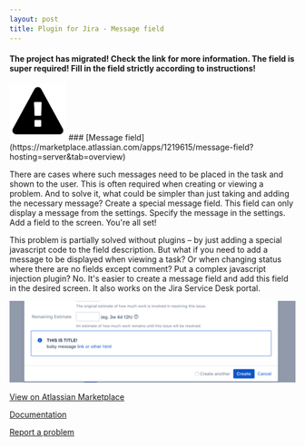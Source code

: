 ```yaml
---
layout: post
title: Plugin for Jira - Message field
---
```

#### The project has migrated! Check the link for more information. The field is super required! Fill in the field strictly according to instructions!

<img src="/images/message-field/messge-144px.png" alt="Message field icon" width="100"/>
### [Message field](https://marketplace.atlassian.com/apps/1219615/message-field?hosting=server&tab=overview)

 

There are cases where such messages need to be placed in the task and shown to the user. This is often required when creating or viewing a problem. And to solve it, what could be simpler than just taking and adding the necessary message? Create a special message field. This field can only display a message from the settings.
Specify the message in the settings. Add a field to the screen. You're all set! 

This problem is partially solved without plugins – by just adding a special javascript code to the field description. But what if you need to add a message to be displayed when viewing a task? Or when changing status where there are no fields except comment? Put a complex javascript injection plugin? No. It's easier to create a message field and add this field in the desired screen. It also works on the Jira Service Desk portal.

![Message field example](/images/message-field/message-field-example.png)

[View on Atlassian Marketplace](https://marketplace.atlassian.com/apps/1219615/message-field?hosting=server&tab=overview)

[Documentation](https://bitbucket.org/jibrok/message-field/wiki/Home)

[Report a problem](https://bitbucket.org/jibrok/message-field/issues?status=new&status=open)

